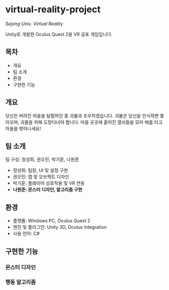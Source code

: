 # virtual-reality-project

*Sejong Univ. Virtual Reality*

Unity로 개발한 Oculus Quest 2용 VR 공포 게임입니다.

## 목차
+ 개요
+ 팀 소개
+ 환경
+ 구현한 기능

## 개요
당신은 버려진 마을을 탐험하던 중 괴물과 조우하였습니다. 괴물은 당신을 인식하면 쫒아오며, 괴물을 피해 도망다녀야 합니다.
마을 곳곳에 흩어진 열쇠들을 모아 배를 타고 마을을 벗어나세요!

## 팀 소개
팀 구성: 정성희, 권오민, 박기훈, 나원준
+ 정성희: 팀장, UI 및 설정 구현
+ 권오민: 맵 및 오브젝트 디자인
+ 박기훈: 플레이어 상호작용 및 VR 연동
+ **나원준: 몬스터 디자인, 알고리즘 구현**

## 환경
+ 플랫폼: Windows PC, Oculus Quest 2
+ 엔진 및 플러그인: Unity 3D, Oculus Integration
+ 사용 언어: C#

## 구현한 기능
### 몬스터 디자인
### 행동 알고리즘
